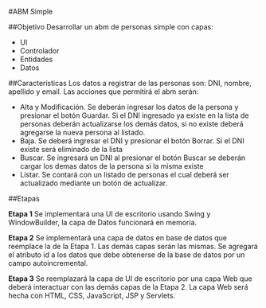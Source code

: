 #ABM Simple

##Objetivo
Desarrollar un abm de personas simple con capas:

- UI
- Controlador
- Entidades
- Datos

##Características
Los datos a registrar de las personas son: DNI, nombre, apellido y email.
Las acciones que permitirá el abm serán:

- Alta y Modificación. Se deberán ingresar los datos de la persona y presionar el botón Guardar. Si el DNI ingresado ya existe en la lista de personas deberán actualizarse los demás datos, si no existe deberá agregarse la nueva persona al listado.
- Baja. Se deberá ingresar el DNI y presionar el botón Borrar. Si el DNI existe será eliminado de la lista
- Buscar. Se ingresará un DNI al presionar el botón Buscar se deberán cargar los demas datos de la persona si la misma existe
- Listar. Se contará con un listado de personas el cual deberá ser actualizado mediante un botón de actualizar.

##Etapas

**Etapa 1**
Se implementará una UI de escritorio usando Swing y WindowBuilder, la capa de Datos funcionará en memoria.

**Etapa 2**
Se implementará una capa de datos en base de datos que reemplace la de la Etapa 1. Las demás capas serán las mismas. Se agregará el atributo id a los datos que debe obtenerse de la base de datos por un campo autoincremental.

**Etapa 3**
Se reemplazará la capa de UI de escritorio por una capa Web que deberá interactuar con las demás capas de la Etapa 2. La capa Web será hecha con HTML, CSS, JavaScript, JSP y Servlets.
